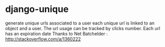 django-unique
=============

generate unique urls associated to a user each unique url is linked to an object and a user. 
The url usage can be tracked by clicks number. Each url has an expiration date
Thanks to Net Batchelder : http://stackoverflow.com/a/1360222